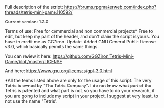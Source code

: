 Full description of the script: https://forums.rpgmakerweb.com/index.php?threads/tetris-mini-game.110592/ 

Current version: 1.3.0

Terms of use: Free for commercial and non commercial projects*. 
Free to edit, but keep my part of the header, and don't claim the script is yours. 
You have to credit me as GGZiron. 
Update: Added GNU General Public License v3.0, which basically permits the same things.

You can review it here: https://github.com/GGZiron/Tetris-Mini-Game/blob/master/LICENSE

And here: https://www.gnu.org/licenses/gpl-3.0.html

*All the terms listed above are only for the usage of this script. 
The very Tetris is owned by "The Tetris Company". I do not know what 
part of the Tetris is patented and what part is not, so you have to do 
your research, if you are going to include my script in your project. 
I suggest at very least, to not use the name "Tetris".
